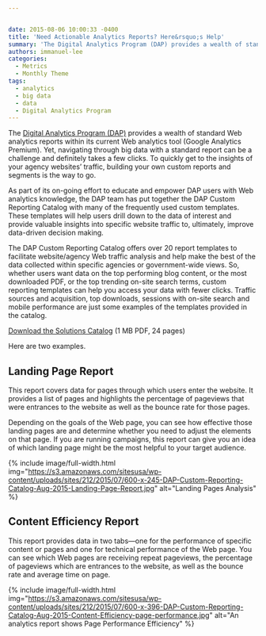 ```yaml
---


date: 2015-08-06 10:00:33 -0400
title: 'Need Actionable Analytics Reports? Here&rsquo;s Help'
summary: 'The Digital Analytics Program (DAP) provides a wealth of standard Web analytics reports within its current Web analytics tool (Google Analytics Premium). Yet, navigating through big data with a standard report can be a challenge and definitely takes a few clicks. To quickly get to the insights of your agency websites&amp;#8217; traffic, building your own'
authors: immanuel-lee
categories:
  - Metrics
  - Monthly Theme
tags:
  - analytics
  - big data
  - data
  - Digital Analytics Program
---
```


The [Digital Analytics Program (DAP)](https://www.WHATEVER/services/dap/) provides a wealth of standard Web analytics reports within its current Web analytics tool (Google Analytics Premium). Yet, navigating through big data with a standard report can be a challenge and definitely takes a few clicks. To quickly get to the insights of your agency websites&#8217; traffic, building your own custom reports and segments is the way to go.

As part of its on-going effort to educate and empower DAP users with Web analytics knowledge, the DAP team has put together the DAP Custom Reporting Catalog with many of the frequently used custom templates. These templates will help users drill down to the data of interest and provide valuable insights into specific website traffic to, ultimately, improve data-driven decision making.

The DAP Custom Reporting Catalog offers over 20 report templates to facilitate website/agency Web traffic analysis and help make the best of the data collected within specific agencies or government-wide views. So, whether users want data on the top performing blog content, or the most downloaded PDF, or the top trending on-site search terms, custom reporting templates can help you access your data with fewer clicks. Traffic sources and acquisition, top downloads, sessions with on-site search and mobile performance are just some examples of the templates provided in the catalog.

[Download the Solutions Catalog](https://s3.amazonaws.com/sitesusa/wp-content/uploads/sites/212/2015/08/DAPReportingSolutionsCatalog082015.pdf) (1 MB PDF, 24 pages)

Here are two examples.

## Landing Page Report

This report covers data for pages through which users enter the website. It provides a list of pages and highlights the percentage of pageviews that were entrances to the website as well as the bounce rate for those pages.

Depending on the goals of the Web page, you can see how effective those landing pages are and determine whether you need to adjust the elements on that page. If you are running campaigns, this report can give you an idea of which landing page might be the most helpful to your target audience.


{% include image/full-width.html img="https://s3.amazonaws.com/sitesusa/wp-content/uploads/sites/212/2015/07/600-x-245-DAP-Custom-Reporting-Catalog-Aug-2015-Landing-Page-Report.jpg" alt="Landing Pages Analysis" %}

## Content Efficiency Report

This report provides data in two tabs—one for the performance of specific content or pages and one for technical performance of the Web page. You can see which Web pages are receiving repeat pageviews, the percentage of pageviews which are entrances to the website, as well as the bounce rate and average time on page.


{% include image/full-width.html img="https://s3.amazonaws.com/sitesusa/wp-content/uploads/sites/212/2015/07/600-x-396-DAP-Custom-Reporting-Catalog-Aug-2015-Content-Efficiency-page-performance.jpg" alt="An analytics report shows Page Performance Efficiency" %}

&nbsp;